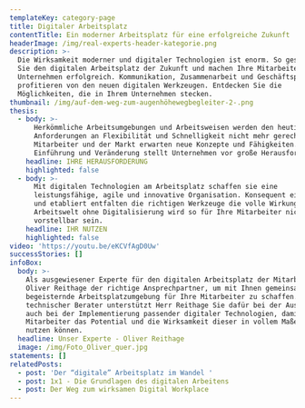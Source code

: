 ```yaml
---
templateKey: category-page
title: Digitaler Arbeitsplatz
contentTitle: Ein moderner Arbeitsplatz für eine erfolgreiche Zukunft
headerImage: /img/real-experts-header-kategorie.png
description: >-
  Die Wirksamkeit moderner und digitaler Technologien ist enorm. So gestalten
  Sie den digitalen Arbeitsplatz der Zukunft und machen Ihre Mitarbeiter und Ihr
  Unternehmen erfolgreich. Kommunikation, Zusammenarbeit und Geschäftsprozesse
  profitieren von den neuen digitalen Werkzeugen. Entdecken Sie die
  Möglichkeiten, die in Ihrem Unternehmen stecken. 
thumbnail: /img/auf-dem-weg-zum-augenhöhewegbegleiter-2-.png
thesis:
  - body: >-
      Herkömmliche Arbeitsumgebungen und Arbeitsweisen werden den heutigen
      Anforderungen an Flexibilität und Schnelligkeit nicht mehr gerecht.
      Mitarbeiter und der Markt erwarten neue Konzepte und Fähigkeiten. Die
      Einführung und Veränderung stellt Unternehmen vor große Herausforderungen.
    headline: IHRE HERAUSFORDERUNG
    highlighted: false
  - body: >-
      Mit digitalen Technologien am Arbeitsplatz schaffen sie eine
      leistungsfähige, agile und innovative Organisation. Konsequent eingeführt
      und etabliert entfalten die richtigen Werkzeuge die volle Wirkung. Eine
      Arbeitswelt ohne Digitalisierung wird so für Ihre Mitarbeiter nicht mehr
      vorstellbar sein.
    headline: IHR NUTZEN
    highlighted: false
video: 'https://youtu.be/eKCVfAgD0Uw'
successStories: []
infoBox:
  body: >-
    Als ausgewiesener Experte für den digitalen Arbeitsplatz der Mitarbeiter ist
    Oliver Reithage der richtige Ansprechpartner, um mit Ihnen gemeinsam eine
    begeisternde Arbeitsplatzumgebung für Ihre Mitarbeiter zu schaffen. Als
    technischer Berater unterstützt Herr Reithage Sie dafür bei der Auswahl als
    auch bei der Implementierung passender digitaler Technologien, damit Ihre
    Mitarbeiter das Potential und die Wirksamkeit dieser in vollem Maße für sich
    nutzen können.
  headline: Unser Experte - Oliver Reithage
  image: /img/Foto_Oliver_quer.jpg
statements: []
relatedPosts:
  - post: 'Der “digitale” Arbeitsplatz im Wandel '
  - post: 1x1 - Die Grundlagen des digitalen Arbeitens
  - post: Der Weg zum wirksamen Digital Workplace
---
```


